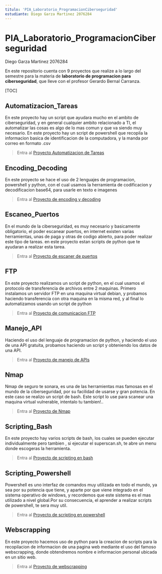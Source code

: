 ```yaml
---
titulo: 'PIA_Laboratorio_ProgramacionCiberseguridad'
estudiante: Diego Garza Martinez 2076284
---
```


PIA_Laboratorio_ProgramacionCiberseguridad
===
 Diego Garza Martinez 2076284

En este repositorio cuenta con 9 proyectos que realize a lo largo del semestre para la materia de **laboratorio de programacion para ciberseguridad**, que lleve con el profesor Gerardo Bernal Carranza.


[TOC]

## Automatizacion_Tareas

En este proyecto hay un script que ayudara mucho en el ambito de ciberseguridad, y en general cualquier ambito relacionado a TI, el automatizar las cosas es algo de lo mas comun y que va siendo muy necesario. En este proyecto hay un script de powershell que recopila la informacion basica de identificacion de la computadora, y la manda por correo en formato .csv

>Entra al [Proyecto Automatizacion de Tareas](https://github.com/diegogrza/PIA_Laboratorio_ProgramacionCiberseguridad/tree/main/Automatizacion_Tareas)


Encoding_Decoding
---
En este proyecto se hace el uso de 2 lenguajes de programacion, powershell y python, con el cual usamos la herramienta de codificacion y decodificacion base64, para usarle en texto e imagenes

>Entra al [Proyecto de encoding y decoding](https://github.com/diegogrza/PIA_Laboratorio_ProgramacionCiberseguridad/tree/main/Encoding_Decoding)


Escaneo_Puertos
---
En el mundo de la ciberseguridad, es muy necesario y basicamente obligatorio, el poder escanear puertos, en internet existen varias herramientas, unas de paga y otras de codigo abierto, para poder realizar este tipo de tareas. en este proyecto estan scripts de python que te ayudaran a realizar esta tarea.

> Entra al [Proyecto de escaner de puertos](https://github.com/diegogrza/PIA_Laboratorio_ProgramacionCiberseguridad/tree/main/Escaneo_Puertos)

FTP
---
En este proyecto realizamos un script de python, en el cual usamos el protocolo de transferencia de archivos entre 2 maquinas. Primero instalamos un servidor FTP en una maquina virtual debian, y probamos haciendo transferencia con otra maquina en la misma red, y al final lo automatizamos usando un script de python

> Entra al [Proyecto de comunicacion FTP](https://github.com/diegogrza/PIA_Laboratorio_ProgramacionCiberseguridad/tree/main/FTP)

Manejo_API
---
Haciendo el uso del lenguaje de programacion de python, y haciendo el uso de una API gratuita, probamos haciendo un script y obteniendo los datos de una API.
> Entra al [Proyecto de manejo de APIs](https://github.com/diegogrza/PIA_Laboratorio_ProgramacionCiberseguridad/tree/main/Manejo_API)

Nmap
---
Nmap de seguro te sonara, es una de las herramientas mas famosas en el mundo de la ciberseguridad, por su facilidad de usarse y gran potencia. En este caso se realizo un script de bash. Este script lo use para scanear una maquina virtual vulnerable, intentalo tu tambien!..
> Entra al [Proyecto de Nmap](https://github.com/diegogrza/PIA_Laboratorio_ProgramacionCiberseguridad/tree/main/Nmap)

Scripting_Bash
---
En este proyecto hay varios scripts de bash, los cuales se pueden ejecutar individualmente pero tambien , si ejecutar el superscan.sh, te abre un menu donde escogeras la herramienta.
>Entra al [Proyecto de scripting en bash](https://github.com/diegogrza/PIA_Laboratorio_ProgramacionCiberseguridad/tree/main/Scripting_Bash)

Scripting_Powershell
---
Powershell es uno interfaz de comandos muy utilizada en todo el mundo, ya sea por su potencia que tiene, y aparte por que viene integrado en el sistema operativo de windows, y recordemos que este sistema es el mas utilizado a nivel global.Por su consecuencia, el aprender a realizar scripts de powershell, te sera muy util.
>Entra al [Proyecto de scripting en powershell](https://github.com/diegogrza/PIA_Laboratorio_ProgramacionCiberseguridad/tree/main/Scripting_Powershell)

Webscrapping
---
En este proyecto hacemos uso de python para la creacion de scripts para la recopilacion de informacion de una pagina web mediante el uso del famoso webscrapping, donde obtendremos nombre e informacion personal ubicada en un sitio web.

>Entra al [Proyecto de webscrapping](https://github.com/diegogrza/PIA_Laboratorio_ProgramacionCiberseguridad/tree/main/Webscrapping)
